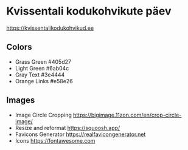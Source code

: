 # Kvissentali kodukohvikute päev

https://kvissentalikodukohvikud.ee

## Colors

* Grass Green #405d27
* Light Green #6ab04c
* Gray Text #3e4444
* Orange Links #e58e26

## Images

* Image Circle Cropping https://bigimage.11zon.com/en/crop-circle-image/
* Resize and reformat https://squoosh.app/
* Favicons Generator https://realfavicongenerator.net
* Icons https://fontawesome.com